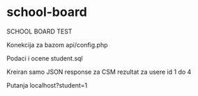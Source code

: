 # school-board
SCHOOL BOARD TEST

Konekcija za bazom api/config.php

Podaci i ocene student.sql

Kreiran samo JSON response za CSM rezultat za usere id 1 do 4

Putanja localhost?student=1